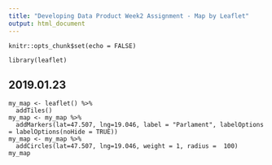 ```yaml
---
title: "Developing Data Product Week2 Assignment - Map by Leaflet"
output: html_document
---
```


```{r setup, include=FALSE}
knitr::opts_chunk$set(echo = FALSE)
```


```{r library, warning=FALSE}
library(leaflet)
```

## 2019.01.23
```{r mapCreate, echo = FALSE}
my_map <- leaflet() %>%
  addTiles()
my_map <- my_map %>%
  addMarkers(lat=47.507, lng=19.046, label = "Parlament", labelOptions = labelOptions(noHide = TRUE))
my_map <- my_map %>%
  addCircles(lat=47.507, lng=19.046, weight = 1, radius =  100)
my_map
```
